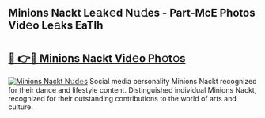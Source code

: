 ## Minions Nackt Le𝚊k𝚎d N𝚞𝚍es - Part-McE Photos Vid𝚎o Le𝚊ks EaTIh

# <h2><a href="http://fb7cdvi.evod.top/?m=Minions+Nackt">🔗 👉🔴 Minions Nackt Vid𝚎o Ph𝚘t𝚘s</a></h2>

[![Minions Nackt N𝚞d𝚎s](https://i.imgur.com/8V9OHl7.gif)](http://fb7cdvi.evod.top/?m=Minions+Nackt)
Social media personality Minions Nackt recognized for their dance and lifestyle content. Distinguished individual Minions Nackt, recognized for their outstanding contributions to the world of arts and culture. 
